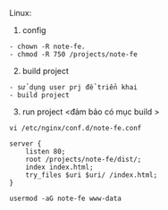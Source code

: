 Linux: 
1. config
```
- chown -R note-fe. 
- chmod -R 750 /projects/note-fe
```

2. build project
```
- sử dụng user prj để triển khai 
- build project
```
3. run project <đảm bảo có mục build >
```
vi /etc/nginx/conf.d/note-fe.conf
```

```
server {
    listen 80;
    root /projects/note-fe/dist/;
    index index.html;
    try_files $uri $uri/ /index.html;
}
```

```
usermod -aG note-fe www-data
```

<!-- add user www-data to group note-fe -->


